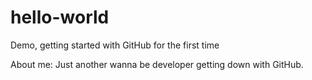 # hello-world
Demo, getting started with GitHub for the first time

About me: Just another wanna be developer getting down with GitHub.
